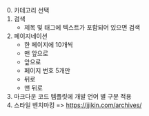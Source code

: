 0. 카테고리 선택
1. 검색 
    - 제목 및 태그에 텍스트가 포함되어 있으면 검색
2. 페이지네이션 
    - 한 페이지에 10개씩 
    - 맨 앞으로
    - 앞으로
    - 페이지 번호 5개만 
    - 뒤로
    - 맨 뒤로
3. 마크다운 코드 템플릿에 개발 언어 별 구분 적용
4. 스타일 벤치마킹 => https://jjikin.com/archives/
